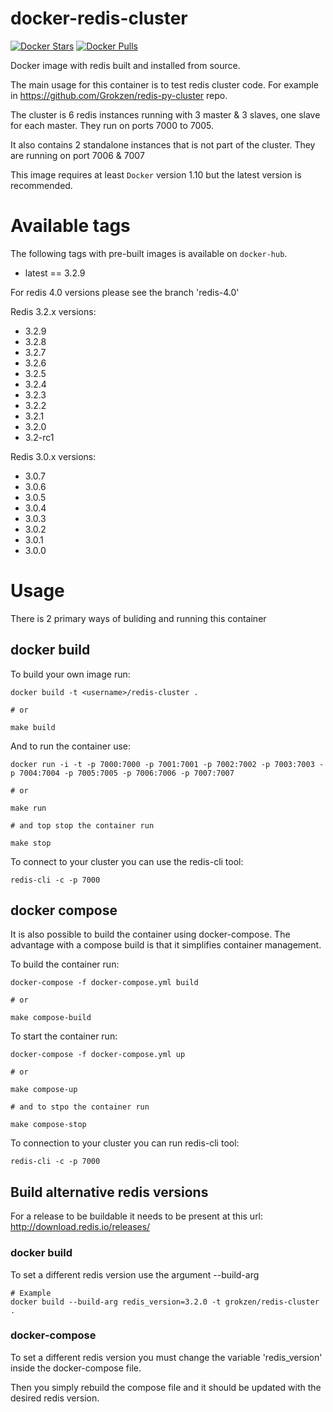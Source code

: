 # docker-redis-cluster

[![Docker Stars](https://img.shields.io/docker/stars/grokzen/redis-cluster.svg)](hub])
[![Docker Pulls](https://img.shields.io/docker/pulls/grokzen/redis-cluster.svg)](hub])

Docker image with redis built and installed from source.

The main usage for this container is to test redis cluster code. For example in https://github.com/Grokzen/redis-py-cluster repo.

The cluster is 6 redis instances running with 3 master & 3 slaves, one slave for each master. They run on ports 7000 to 7005.

It also contains 2 standalone instances that is not part of the cluster. They are running on port 7006 & 7007

This image requires at least `Docker` version 1.10 but the latest version is recommended.



# Available tags

The following tags with pre-built images is available on `docker-hub`.

- latest == 3.2.9

For redis 4.0 versions please see the branch 'redis-4.0'

Redis 3.2.x versions:

- 3.2.9
- 3.2.8
- 3.2.7
- 3.2.6
- 3.2.5
- 3.2.4
- 3.2.3
- 3.2.2
- 3.2.1
- 3.2.0
- 3.2-rc1

Redis 3.0.x versions:

- 3.0.7
- 3.0.6
- 3.0.5
- 3.0.4
- 3.0.3
- 3.0.2
- 3.0.1
- 3.0.0



# Usage

There is 2 primary ways of buliding and running this container


## docker build

To build your own image run:

    docker build -t <username>/redis-cluster .

    # or

    make build

And to run the container use:

    docker run -i -t -p 7000:7000 -p 7001:7001 -p 7002:7002 -p 7003:7003 -p 7004:7004 -p 7005:7005 -p 7006:7006 -p 7007:7007

    # or

    make run

    # and top stop the container run

    make stop

To connect to your cluster you can use the redis-cli tool:

    redis-cli -c -p 7000


## docker compose

It is also possible to build the container using docker-compose. The advantage with a compose build is that it simplifies container management.

To build the container run:

    docker-compose -f docker-compose.yml build

    # or

    make compose-build

To start the container run:

    docker-compose -f docker-compose.yml up

    # or

    make compose-up

    # and to stpo the container run

    make compose-stop

To connection to your cluster you can run redis-cli tool:

    redis-cli -c -p 7000


## Build alternative redis versions

For a release to be buildable it needs to be present at this url: http://download.redis.io/releases/


### docker build

To set a different redis version use the argument --build-arg

    # Example
    docker build --build-arg redis_version=3.2.0 -t grokzen/redis-cluster .


### docker-compose

To set a different redis version you must change the variable 'redis_version' inside the docker-compose file.

Then you simply rebuild the compose file and it should be updated with the desired redis version.
